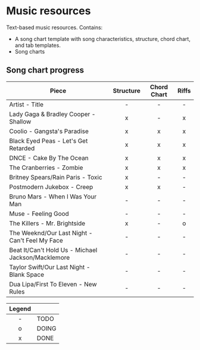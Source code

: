 # Music resources

Text-based music resources. Contains:
* A song chart template with song characteristics, structure, chord chart, and tab templates.
* Song charts

## Song chart progress

| Piece                	                                    | Structure | Chord Chart | Riffs |
|-----------------------------------------------------------|:---------:|:-----------:|:-----:|
| Artist - Title                                            | -         | -           | -     |
| Lady Gaga & Bradley Cooper - Shallow                      | x         | -           | x     |
| Coolio - Gangsta's Paradise                               | x         | x           | x     |
| Black Eyed Peas - Let's Get Retarded                      | x         | x           | x     |
| DNCE - Cake By The Ocean                                  | x         | x           | x     |
| The Cranberries - Zombie                                  | x         | x           | x     |
| Britney Spears/Rain Paris - Toxic                         | x         | -           | -     |
| Postmodern Jukebox - Creep                                | x         | x           | -     |
| Bruno Mars - When I Was Your Man                          | -         | -           | -     |
| Muse - Feeling Good                                       | -         | -           | -     |
| The Killers - Mr. Brightside                              | x         | -           | o     |
| The Weeknd/Our Last Night - Can't Feel My Face            | -         | -           | -     |
| Beat It/Can't Hold Us - Michael Jackson/Macklemore        | -         | -           | -     |
| Taylor Swift/Our Last Night - Blank Space                 | -         | -           | -     |
| Dua Lipa/First To Eleven - New Rules                      | -         | -           | -     |

| Legend |       |
|:------:|-------|
|   -    | TODO  |
|   o    | DOING |
|   x    | DONE  |